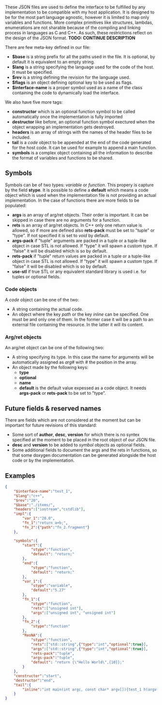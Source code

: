 These JSON files are used to define the interface to be fulfilled by any implementation to be compatible with my host application.
It is designed to be for the most part language agnostic, however it is limited to map only variables and functions.
More complex primitives like structures, lambdas, enumerations are not sharable because of the compiling and linking process in languages as C and C++.
As such, these restrictions reflect on the design of the JSON format.
**TODO: CONTINUE DESCRIPTION**

There are few meta-key defined in our file:
- **$base** is a string prefix for all the paths used in the file. It is optional, by default it is equivalent to an empty string.
- **$lang** is a string specifying the language used for the code of the host. It must be specified.
- **$rev** is a string defining the revision for the language used.
- **$flags** is an object defining optional key to be used as flags.
- **$interface-name** is a proper symbol used as a name of the class containing the code to dynamically load the interface.

We also have five more tags:
- **constructor** which is an optional function symbol to be called automatically once the implementation is fully imported
- **destructor** like before, an optional function symbol exectured when the object wrapping an implementation gets destroyed.
- **headers** is an array of strings with the names of the header files to be included.
- **tail** is a *code* object to be appended at the end of the code generated for the host code. It can be used for example to append a main function.
- **symbols** is a complex object containing all the information to describe the format of variables and functions to be shared.

## Symbols
Symbols can be of two types: *variable* or *function*. This propery is capture by the field **stype**.
It is possible to define a **default** which means a code object which is used when the implementation file is not providing an actual implementation.
In the case of functions there are more fields to be populated:
- **args** is an array of arg/ret objects. Their order is important. It can be skipped in case there are no arguments for a function.
- **rets** is an array of arg/ret objects. In C++ only one return value is allowed, so if more are defined also **rets-pack** must be set to "tuple" or "type". If not specified it is set to *void* by default.
- **args-pack** if "tuple" arguments are packed in a tuple or a tuple-like object in case STL is not allowed. If "type" it will spawn a custom type. If "false" it will be disabled which is so by default.
- **rets-pack** if "tuple" return values are packed in a tuple or a tuple-like object in case STL is not allowed. If "type" it will spawn a custom type. If "false" it will be disabled which is so by default.
- **use-stl** if true STL or any equivalent standard library is used i.e. for tuples or optional fields.

### Code objects
A *code* object can be one of the two:
- A string containing the actual code.
- An object where the key *path* or the key *inline* can be specified. One must be and only one of them. In the former case it will be a path to an external file containing the resource. In the latter it will its content.

### Arg/ret objects
An arg/ret object can be one of the following two:
- A string specifying its type. In this case the name for arguments will be automatically assigned as *_arg_#* with *#* the position in the array.
- An object made by the following keys:
  * **type**
  * **optional**
  * **name**
  * **default** is the default value expessed as a code object. It needs **args-pack** or **rets-pack** to be set to "type".

## Future fields & reserved names
There are fields which are not considered at the moment but can be important for future revisions of this standard:
- Some sort of **author**, **desc**, **version** for which there is no syntex specified at the moment to be placed in the root object of our JSON file.
- **desc** and **version** to be added to *symbol* objects as optional fields.
- Some additional fields to document the args and the rets in functions, so that some doxygen documentation can be generated alongside the host code or by the implementation.


## Examples
```json
{
    "$interface-name":"test_1",
    "$lang":"c++",
    "$rev":"20",
    "$base":"./items/",
    "headers":["iostream","cstdlib"],
    "impl":{
        "var_1":"20.0",
        "fn_1":"return a+b;",
        "fn_2":{"path":"fn_2.fragment"}
    },

    "symbols":{
        "start":{
            "stype":"function",
            "default": "return;"
        },
        "end":{
            "stype":"function",
            "default": "return;"
        },
        "var_1":{
            "stype":"variable",
            "default":"5.27"
        },
        "fn_1":{
            "stype":"function",
            "rets":["unsigned int"],
            "args":["unsigned int", "unsigned int"]
        },
        "fn_2":{
            "stype":"function"
        },
        "ReoNA":{
            "stype":"function",
            "rets":["std::string",{"type":"int","optional":true}],
            "args":["std::string",{"type":"int","optional":true}],
            "rets-pack":"tuple",
            "args-pack":"tuple",
            "default": "return {\"Hello World\",{10}};"
        }
    },
    "constructor":"start",
    "destructor":"end",
    "tail":{
        "inline":"int main(int argc, const char* argv[]){test_1 h(argv[1]);std::cout<<\"Value is:\"<<h.banana()<<\"\\n\\n\";return 0;}"
    }
}
```